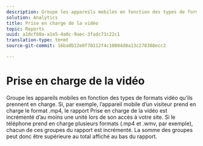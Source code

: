 ```yaml
---
description: Groupe les appareils mobiles en fonction des types de formats vidéo qu’ils prennent en charge. Si, par exemple, l’appareil mobile d’un visiteur prend en charge le format .mp4, le rapport Prise en charge de la vidéo est incrémenté d’au moins une unité lors de son accès à votre site. Si le téléphone prend en charge plusieurs formats (.mp4 et .wmv, par exemple), chacun de ces groupes du rapport est incrémenté. La somme des groupes peut donc être supérieure au total affiché au bas du rapport.
solution: Analytics
title: Prise en charge de la vidéo
topic: Reports
uuid: a1dcf60a-a1e5-4a0c-9aec-3fadc71c22c1
translation-type: tm+mt
source-git-commit: 16ba0b12e0f70112f4c10804d0a13c278388ecc2

---
```



# Prise en charge de la vidéo

Groupe les appareils mobiles en fonction des types de formats vidéo qu’ils prennent en charge. Si, par exemple, l’appareil mobile d’un visiteur prend en charge le format .mp4, le rapport Prise en charge de la vidéo est incrémenté d’au moins une unité lors de son accès à votre site. Si le téléphone prend en charge plusieurs formats (.mp4 et .wmv, par exemple), chacun de ces groupes du rapport est incrémenté. La somme des groupes peut donc être supérieure au total affiché au bas du rapport.

